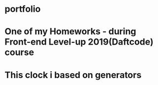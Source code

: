 # portfolio
# One of my Homeworks - during Front-end Level-up 2019(Daftcode) course
# This clock i based on generators